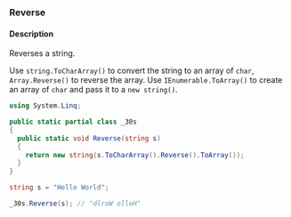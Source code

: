 ### Reverse

#### Description
Reverses a string.

Use `string.ToCharArray()` to convert the string to an array of `char`, `Array.Reverse()` to reverse the array.
Use `IEnumerable.ToArray()` to create an array of `char` and pass it to a `new string()`.

```csharp
using System.Linq;

public static partial class _30s 
{
  public static void Reverse(string s) 
  {
    return new string(s.ToCharArray().Reverse().ToArray());
  }
}
```

```csharp
string s = "Hello World";

_30s.Reverse(s); // "dlroW olleH"
```
